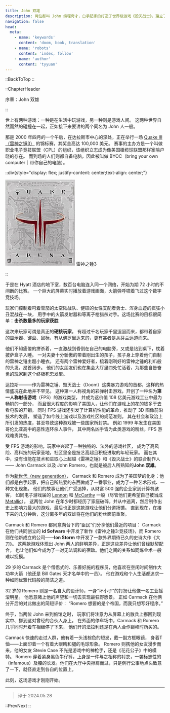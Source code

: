 ```yaml
---
title: John 双雄
description: 两位都叫 John 编程奇才，白手起家的打造了世界级游戏《毁灭战士》，建立了属于他们的商业帝国，并在世界范围内掀起了文化热潮。在这巅峰时刻，两人分道扬镳，直到 2000 年的这场电竞盛会上，两人才再一次相见，游戏才刚刚开始……
navigation: false
head:
  meta:
    - name: 'keywords'
      content: 'doom, book, translation'
    - name: 'robots'
      content: 'index, follow'
    - name: 'author'
      content: 'tyyuan'
---
```

::BackToTop
::

::ChapterHeader

序章：John 双雄

::

世上有两种游戏：一种是在生活中玩游戏，另一种则是游戏人间。
这两种世界自然而然的碰撞在一起，正如接下来要讲的两个同名为 John 人一般。

那是 2000 年四月的一个午后，在达拉斯市中心的深处，正在举行一场
[Quake III（雷神之锤3）](https://zh.wikipedia.org/zh-cn/%E9%9B%B7%E7%A5%9E%E4%B9%8B%E9%94%A4III%E7%AB%9E%E6%8A%80%E5%9C%BA)
的锦标赛，其奖金高达 100,000 美元。
赛事的主办方是一个叫做职业电子竞技联盟（CPL）的组织，该组织立志成为像美国橄榄球联盟那样家喻户晓的存在。
而到场的人们则都自备电脑，因此被叫做 BYOC（bring your own computer｜带你自己的电脑）。

::div{style="display: flex; justify-content: center;text-align: center;"}

![quake3](/quake3.jpeg)
雷神之锤3

::

于是在 Hyatt 酒店的地下室，数百台电脑连入同一个网络，开始为期 72 小时的不间断的比赛。
一个巨大的屏幕实时播放着游戏画面，火箭弹呼啸着飞过这个数字竞技场。

玩家们控制着叼着雪茄的太空陆战队、健硕的女性支配者勇士、浑身血迹的疯狂小丑混战在一块，
用手中的火箭发射器和等离子枪猎杀对手。这场比赛的目标很简单：**击杀数最多的玩家获胜**

这次来玩家可谓是真正的**硬核玩家**。
有超过千名玩家千里迢迢而来，都带着自家的显示器、键盘、鼠标，有从佛罗里达来的，更有甚者是从芬兰远道而来。

他们不知疲倦的拼杀着，一直激战到昏倒在自己的电脑旁，又或是钻到桌下，枕着披萨盒子入睡。
一对夫妻十分骄傲的带着刚出生的孩子，孩子身上穿着他们自制的雷神之锤主题小睡衣。
还有两个雷神爱好者，梳着刚剃好的雷神之锤的利爪般的头发，昂首阔步。
他们的女朋友们也在集会大厅里四处忙活着，为那些自告奋勇的玩家剃这个终极死忠发型。

达拉斯———作为雷神之锤、毁灭战士（Doom）这类暴力游戏的首都，这样的热情盛况在此地并不罕见。
这种第一人称视角的彩弹射击游戏，开创了一种名为**第一人称射击游戏**（FPS）的游戏类型，
并成为这价值 108 亿美元游戏工业中最为畅销的一部分，
而且很大程度的影响了美国人，让他们在游戏上的花的钱多于去看电影的开销。
同时 FPS 游戏还引发了计算机性能的革命，推动了 3D 图像前沿技术的发展，
塑造了如今线上游戏以及游戏社区的规范准则。
其在社会和政治上所引发的热度，甚至导致这种游戏被一些国家所封禁。
例如 1999 年发生在美国哥伦比亚高中的恶性连环杀人事件，
其中两名凶手皆为此类游戏的粉丝，FPS 游戏难责其咎。

受 FPS 游戏的影响，玩家中兴起了一种独特的、法外的游戏社区，
成为了高风险、高科技的玩家圣地，社区里全是技艺高超且积极进取的年轻玩家。
而在其中，没有谁能在技术和进取心上超越《雷神之锤》和《毁灭战士》的联合制作人——
John Carmack 以及 John Romero，也就是被后人所熟知的**John 双雄**。

作为[新世代（new generation）](https://en.wikipedia.org/wiki/Generation_Z_in_the_United_States)，
Carmack 和 Romero 成为了美国梦的化身：他们都是白手起家，把自己所热爱的东西做成了一番事业，成为了一种艺术形式、一种文化现象。
他们的故事让他们广受追捧，从财富 500 强的企业家到计算机骇客，
如同电子游戏届的 [Lennon](https://zh.wikipedia.org/wiki/%E7%BA%A6%E7%BF%B0%C2%B7%E5%88%97%E4%BE%AC) 和 
[McCarthy](https://zh.wikipedia.org/wiki/%E4%BF%9D%E7%BD%97%C2%B7%E9%BA%A6%E5%8D%A1%E7%89%B9%E5%B0%BC)
 一般（尽管他们更希望自己被当成 [Metallic](https://baike.baidu.com/item/%E9%87%91%E5%B1%9E%E4%B9%90%E9%98%9F?fromModule=lemma_search-box)）。
 这两位 John 在年少时都经历了家庭破碎，并从中逃离，然后制作出史上影响力最大的游戏，最后也正是这款游戏让他们分道扬镳。
 直到现在，在接下来的几分钟后，这分离多年的双雄将在他们的粉丝面前重聚。

Carmack 和 Romero 都同意向台下的“臣民”们分享他们最近的项目：
Carmack 在他们共同创立的 **id Sofware** 中开发了新作《雷神之锤3:竞技场》，而 Romero 则在他新成立的公司——**Ion Storm** 中开发了一款外界期待已久的史诗大作《大刀》。
这两款游戏体现出 John 两人的鲜明差异，正是这些差异让他们曾经默契配合，
也让他们如今成为了一对无法调和的宿敌。他们之间的关系如同炼金术一般难以捉摸。

29 岁的 Carmack 是个僧侣式的、乐善好施的程序员，他喜欢在空闲时间制作大功率火箭（他还是 Bill Gates 天才名单中的一员）。
他在游戏和个人生活都追求一种如同优雅代码般的简洁之道。

32 岁的 Romero 则是一名自大的设计师，一身“坏小子”的打扮让他像一名工业摇滚明星。
他愿意赌上他的声望和一切去实现最狂野愿景。
正如 Carmack 在他俩分开后的对此做出的简短评价：
“Romero 想要的是个帝国，而我只想写好程序。”

终于，当两位 John 来到旅馆之时，
玩家们将注意力从屏幕上的散兵上挪回到现实中、挪到这对曾经的合伙人身上。
在外面的停车场中，Carmack 和 Romero 几乎同时开着车相继停了下来，
他们开的法拉利还是在两人合作巅峰时所买的。

Carmack 快速的走过人群，他有着一头浅棕色的短发，戴一副方框眼镜，
身着T恤——上面印着一个有着大眼睛和腿的毛球形象。
Romero 则携他的女友漫步而来，他的女友 Stevie Case 不光是游戏中的神枪手，还是《花花公子》中的模特。
Romero 穿着紧身黑色牛仔裤，上身是一件与之相称的衬衣，一袭标志性的（infamous）及腰的长发。他们在大厅中央擦肩而过，只是例行公事地点头致意了一下，就径直走到各自的位置上。

此刻，这场游戏才刚刚开始。

---

> 译于 2024.05.28

::PrevNext
::

